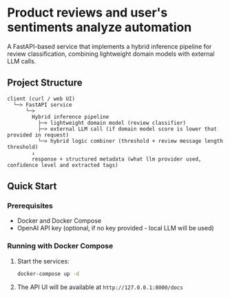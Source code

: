 # Product reviews and user's sentiments analyze automation

A FastAPI-based service that implements a hybrid inference pipeline for review classification, combining lightweight domain models with external LLM calls.

## Project Structure

```
client (curl / web UI)
  └─> FastAPI service
      └─>
        Hybrid inference pipeline
          ├─> lightweight domain model (review classifier)
          ├─> external LLM call (if domain model score is lower that provided in request)
          └─> hybrid logic combiner (threshold + review message length threshold)
        ↓
        response + structured metadata (what llm provider used, confidence level and extracted tags)
```

## Quick Start

### Prerequisites

- Docker and Docker Compose
- OpenAI API key (optional, if no key provided - local LLM will be used)

### Running with Docker Compose

1. Start the services:
   ```bash
   docker-compose up -d
   ```

2. The API UI will be available at `http://127.0.0.1:8000/docs`